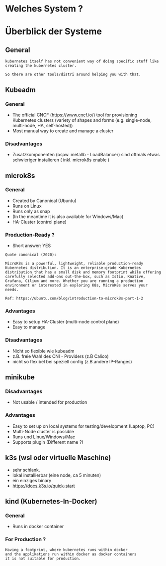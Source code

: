 # Welches System ? 

# Überblick der Systeme 

## General 

```
kubernetes itself has not convenient way of doing specific stuff like 
creating the kubernetes cluster.

So there are other tools/distri around helping you with that.

```

## Kubeadm

### General 

  * The official CNCF (https://www.cncf.io/) tool for provisioning Kubernetes clusters
    (variety of shapes and forms (e.g. single-node, multi-node, HA, self-hosted))
  * Most manual way to create and manage a cluster 

### Disadvantages 

  * Zusatzkomponenten (bspw. metallb - LoadBalancer)  sind oftmals etwas schwieriger instalieren ( inkl. microk8s enable )

## microk8s 

### General

  * Created by Canonical (Ubuntu)
  * Runs on Linux
  * Runs only as snap
  * (In the meantime it is also available for Windows/Mac)
  * HA-Cluster (control plane) 

### Production-Ready ? 

  * Short answer: YES 

```
Quote canonical (2020):

MicroK8s is a powerful, lightweight, reliable production-ready Kubernetes distribution. It is an enterprise-grade Kubernetes distribution that has a small disk and memory footprint while offering carefully selected add-ons out-the-box, such as Istio, Knative, Grafana, Cilium and more. Whether you are running a production environment or interested in exploring K8s, MicroK8s serves your needs.

Ref: https://ubuntu.com/blog/introduction-to-microk8s-part-1-2

```

### Advantages

  * Easy to setup HA-Cluster (multi-node control plane)
  * Easy to manage

### Disadvantages 

  * Nicht so flexible wie kubeadm
  * z.B. freie Wahl des CNI - Providers (z.B Calico)
  * nicht so flexibel bei speziell config (z.B.andere IP-Ranges) 

## minikube 

### Disadvantages
  
  * Not usable / intended for production 

### Advantages 

  * Easy to set up on local systems for testing/development (Laptop, PC) 
  * Multi-Node cluster is possible 
  * Runs und Linux/Windows/Mac
  * Supports plugin (Different name ?)


## k3s (wsl oder virtuelle Maschine) 

  * sehr schlank.
  * lokal installierbar (eine node, ca 5 minuten)
  * ein einziges binary
  * https://docs.k3s.io/quick-start

## kind (Kubernetes-In-Docker)

### General 

  * Runs in docker container 


### For Production ?

```
Having a footprint, where kubernetes runs within docker 
and the applikations run within docker as docker containers
it is not suitable for production.
```


